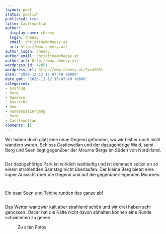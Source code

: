 ```yaml
---
layout: post
status: publish
published: true
title: Castlewellan
author:
  display_name: cheesy
  login: cheesy
  email: christine@cheesy.at
  url: http://www.cheesy.at/
author_login: cheesy
author_email: christine@cheesy.at
author_url: http://www.cheesy.at/
wordpress_id: 42851
wordpress_url: http://www.cheesy.at/?p=42851
date: '2020-12-12 17:07:49 +0000'
date_gmt: '2020-12-12 16:07:49 +0000'
categories:
- Ausflug
- Berg
- Wandern
- Aussicht
- See
- Hundespaziergang
- Burg
- Castlewellan
comments: []
---
```

<!-- wp:paragraph -->
Wir haben doch glatt eine neue Gegend gefunden, wo wir bisher noch nicht wandern waren. Schloss Castlewellan und der dazugehörige Wald, samt Berg und Seen liegt gegenüber der Mourne Berge im Süden von Nordirland.
<!-- /wp:paragraph -->
<!-- wp:image {"id":42822} -->
<figure class="wp-block-image"><img src="http://www.cheesy.at/wp-content/uploads/Castlewellan-006.jpg" alt="" class="wp-image-42822"></figure>
<!-- /wp:image -->
<!-- wp:paragraph -->
Der dazugehörige Park ist wirklich weitläufig und ist demnach selbst an so einem strahlenden Samstag nicht überlaufen. Der kleine Berg bietet eine super Aussicht über die Gegend und auf die gegenüberliegenden Mournes.
<!-- /wp:paragraph -->
<!-- wp:image {"id":42830} -->
<figure class="wp-block-image"><img src="http://www.cheesy.at/wp-content/uploads/Castlewellan-014.jpg" alt="" class="wp-image-42830"></figure>
<!-- /wp:image -->
<!-- wp:image {"id":42840} -->
<figure class="wp-block-image"><img src="http://www.cheesy.at/wp-content/uploads/Castlewellan-024.jpg" alt="" class="wp-image-42840"></figure>
<!-- /wp:image -->
<!-- wp:paragraph -->
Ein paar Seen und Teiche runden das ganze ab!
<!-- /wp:paragraph -->
<!-- wp:image {"id":42846} -->
<figure class="wp-block-image"><img src="http://www.cheesy.at/wp-content/uploads/Castlewellan-030.jpg" alt="" class="wp-image-42846"></figure>
<!-- /wp:image -->
<!-- wp:paragraph -->
Das Wetter war zwar kalt aber strahlend schön und wir drei haben sehr genossen. Oscar hat die Kälte nicht davon abhalten können eine Runde schwimmen zu gehen.
<!-- /wp:paragraph -->
<!-- wp:image {"id":42844,"linkDestination":"custom"} -->
<figure class="wp-block-image"><a href="http://www.cheesy.at/fotos/ausfluege/2020-2/castlewellan/"><img src="http://www.cheesy.at/wp-content/uploads/Castlewellan-028.jpg" alt="" class="wp-image-42844"></a><br>
<figcaption>Zu allen Fotos</figcaption>
</figure>
<!-- /wp:image -->
